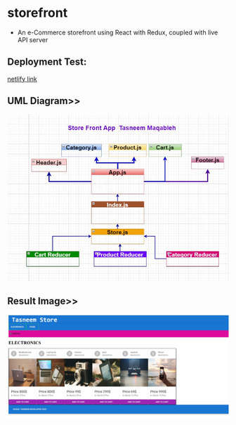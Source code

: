 # storefront

*  An e-Commerce storefront using React with Redux, coupled with live API server

## Deployment Test:

[netlify link](https://631dd7e57bc2081e6ecd7155--neon-rabanadas-320a0e.netlify.app/)



## UML Diagram>>
![uml](./assets/uml-storefront.jpg)

## Result Image>>
![img](./assets/result.jpg)

